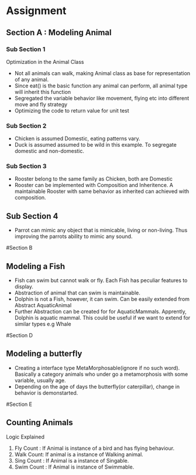 # Assignment
## Section A : Modeling Animal
### Sub Section 1
Optimization in the Animal Class 
* Not all animals can walk, making Animal class as base for representation of any animal.
* Since eat() is the basic function any animal can perform, all animal type will inherit this function
* Segregated the variable behavior like movement, flying etc into different move and fly strategy
* Optimizing the code to return value for unit test

### Sub Section 2
* Chicken is assumed Domestic, eating patterns vary. 
* Duck is assumed  assumed to be wild in this example. To segregate domestic and non-domestic.

### Sub Section 3
* Rooster belong to the same family as Chicken, both are Domestic
* Rooster can be implemented with Composition and Inheritence. A maintainable Rooster with same behavior as inherited can achieved with composition. 

## Sub Section 4
* Parrot can mimic any object that is mimicable, living or non-living. Thus improving the parrots ability to mimic any sound.

#Section B
## Modeling a Fish
* Fish can swim but cannot walk or fly. Each Fish has peculiar features to display.
* Abstraction of animal that can swim is maintainable.
* Dolphin is not a Fish, however, it can swim. Can be easily extended from Abstract AquaticAnimal
* Further Abstraction can be created for for AquaticMammals. Apprently, Dolphin is aquatic mammal. This could be useful if we want to extend for similar types e.g Whale

#Section D
## Modeling a butterfly
* Creating a interface type MetaMorphosable(ignore if no such word). Basically a category animals who under go a metamorphosis with some variable, usually age.
* Depending on the age of days the butterfly(or caterpillar), change in behavior is demonstarted.

#Section E 
## Counting Animals
Logic Explained
  1. Fly Count : If Animal is instance of a bird and has flying behaviour.
  2. Walk Count: If animal is a instance of Walking animal.
  3. Sing Count : If Animal is a instance of Singable.
  4. Swim Count : If Animal is instance of Swimmable.
